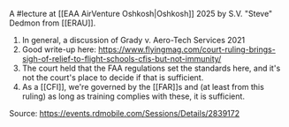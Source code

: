 A #lecture at [[EAA AirVenture Oshkosh|Oshkosh]] 2025 by S.V. "Steve" Dedmon from [[ERAU]].

1. In general, a discussion of Grady v. Aero-Tech Services 2021
2. Good write-up here: https://www.flyingmag.com/court-ruling-brings-sigh-of-relief-to-flight-schools-cfis-but-not-immunity/
3. The court held that the FAA regulations set the standards here, and it's not the court's place to decide if that is sufficient.
4. As a [[CFI]], we're governed by the [[FAR]]s and (at least from this ruling) as long as training complies with these, it is sufficient.

Source: https://events.rdmobile.com/Sessions/Details/2839172